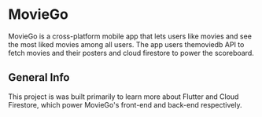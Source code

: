# MovieGo

MovieGo is a cross-platform mobile app that lets users like movies and see the most liked movies among all users. The app users themoviedb API to fetch movies and their posters and cloud firestore to power the scoreboard.

## General Info

This project is was built primarily to learn more about Flutter and Cloud Firestore, which power MovieGo's front-end and back-end respectively. 
